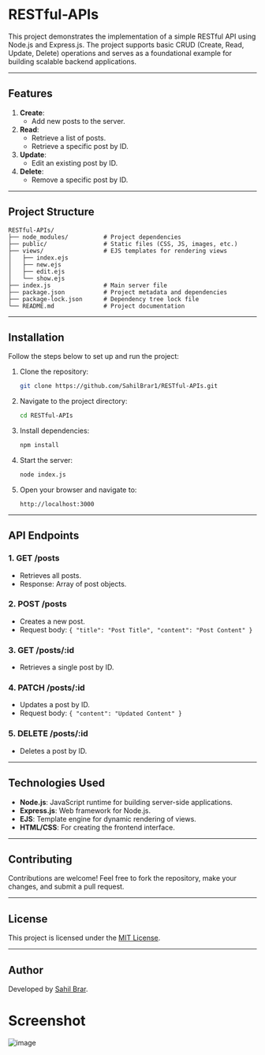 # RESTful-APIs
This project demonstrates the implementation of a simple RESTful API using Node.js and Express.js. The project supports basic CRUD (Create, Read, Update, Delete) operations and serves as a foundational example for building scalable backend applications.

---

## Features

1. **Create**:
   - Add new posts to the server.
2. **Read**:
   - Retrieve a list of posts.
   - Retrieve a specific post by ID.
3. **Update**:
   - Edit an existing post by ID.
4. **Delete**:
   - Remove a specific post by ID.

---

## Project Structure

```
RESTful-APIs/
├── node_modules/          # Project dependencies
├── public/                # Static files (CSS, JS, images, etc.)
├── views/                 # EJS templates for rendering views
│   ├── index.ejs
│   ├── new.ejs
│   ├── edit.ejs
│   └── show.ejs
├── index.js               # Main server file
├── package.json           # Project metadata and dependencies
├── package-lock.json      # Dependency tree lock file
└── README.md              # Project documentation
```

---

## Installation

Follow the steps below to set up and run the project:

1. Clone the repository:
   ```bash
   git clone https://github.com/SahilBrar1/RESTful-APIs.git
   ```

2. Navigate to the project directory:
   ```bash
   cd RESTful-APIs
   ```

3. Install dependencies:
   ```bash
   npm install
   ```

4. Start the server:
   ```bash
   node index.js
   ```

5. Open your browser and navigate to:
   ```
   http://localhost:3000
   ```

---

## API Endpoints

### 1. **GET /posts**
   - Retrieves all posts.
   - Response: Array of post objects.

### 2. **POST /posts**
   - Creates a new post.
   - Request body: `{ "title": "Post Title", "content": "Post Content" }`

### 3. **GET /posts/:id**
   - Retrieves a single post by ID.

### 4. **PATCH /posts/:id**
   - Updates a post by ID.
   - Request body: `{ "content": "Updated Content" }`

### 5. **DELETE /posts/:id**
   - Deletes a post by ID.

---

## Technologies Used

- **Node.js**: JavaScript runtime for building server-side applications.
- **Express.js**: Web framework for Node.js.
- **EJS**: Template engine for dynamic rendering of views.
- **HTML/CSS**: For creating the frontend interface.

---

## Contributing

Contributions are welcome! Feel free to fork the repository, make your changes, and submit a pull request.

---

## License

This project is licensed under the [MIT License](LICENSE).

---

## Author

Developed by [Sahil Brar](https://github.com/SahilBrar1).

# Screenshot
![image](https://github.com/user-attachments/assets/0a4617c6-6fbd-4173-ba1e-ee321eee0f94)

